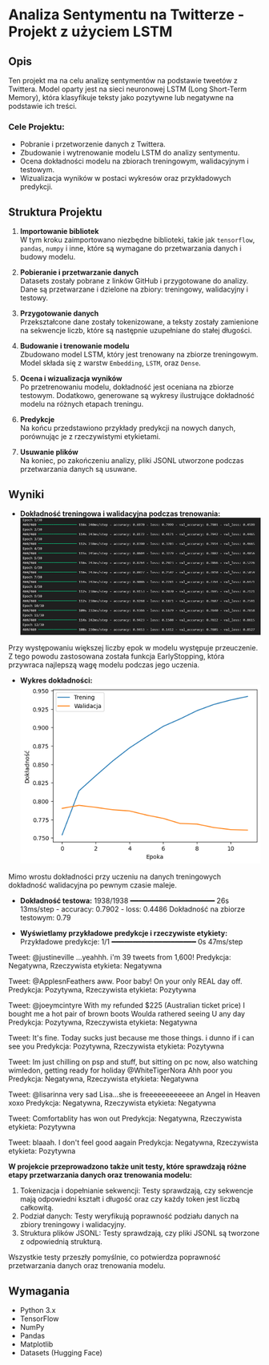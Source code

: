 # Analiza Sentymentu na Twitterze - Projekt z użyciem LSTM

## Opis

Ten projekt ma na celu analizę sentymentów na podstawie tweetów z Twittera. Model oparty jest na sieci neuronowej LSTM (Long Short-Term Memory), która klasyfikuje teksty jako pozytywne lub negatywne na podstawie ich treści.

### Cele Projektu:
- Pobranie i przetworzenie danych z Twittera.
- Zbudowanie i wytrenowanie modelu LSTM do analizy sentymentu.
- Ocena dokładności modelu na zbiorach treningowym, walidacyjnym i testowym.
- Wizualizacja wyników w postaci wykresów oraz przykładowych predykcji.

## Struktura Projektu

1. **Importowanie bibliotek**  
   W tym kroku zaimportowano niezbędne biblioteki, takie jak `tensorflow`, `pandas`, `numpy` i inne, które są wymagane do przetwarzania danych i budowy modelu.

2. **Pobieranie i przetwarzanie danych**  
   Datasets zostały pobrane z linków GitHub i przygotowane do analizy. Dane są przetwarzane i dzielone na zbiory: treningowy, walidacyjny i testowy.

3. **Przygotowanie danych**  
   Przekształcone dane zostały tokenizowane, a teksty zostały zamienione na sekwencje liczb, które są następnie uzupełniane do stałej długości.

4. **Budowanie i trenowanie modelu**  
   Zbudowano model LSTM, który jest trenowany na zbiorze treningowym. Model składa się z warstw `Embedding`, `LSTM`, oraz `Dense`.

5. **Ocena i wizualizacja wyników**  
   Po przetrenowaniu modelu, dokładność jest oceniana na zbiorze testowym. Dodatkowo, generowane są wykresy ilustrujące dokładność modelu na różnych etapach treningu.

6. **Predykcje**  
   Na końcu przedstawiono przykłady predykcji na nowych danych, porównując je z rzeczywistymi etykietami.

7. **Usuwanie plików**  
   Na koniec, po zakończeniu analizy, pliki JSONL utworzone podczas przetwarzania danych są usuwane.

## Wyniki
- **Dokładność treningowa i walidacyjna podczas trenowania:**
![Dokładność treningowa i walidacyjna](images/Epochs.png "Dokładność modelu na różnych etapach treningu")

Przy występowaniu większej liczby epok w modelu występuje przeuczenie. Z tego powodu zastosowana została funkcja EarlyStopping, która przywraca najlepszą wagę modelu podczas jego uczenia.

- **Wykres dokładności:**
![Wykres dokładności](images/Chart.png "Wykres dokładności modelu")

Mimo wrostu dokładności przy uczeniu na danych treningowych dokładność walidacyjna po pewnym czasie maleje.

- **Dokładność testowa:**
1938/1938 ━━━━━━━━━━━━━━━━━━━━ 26s 13ms/step - accuracy: 0.7902 - loss: 0.4486
Dokładność na zbiorze testowym: 0.79

- **Wyświetlamy przykładowe predykcje i rzeczywiste etykiety:**
Przykładowe predykcje:
1/1 ━━━━━━━━━━━━━━━━━━━━ 0s 47ms/step

 Tweet: @justineville ...yeahhh. i'm 39 tweets from 1,600! 
 Predykcja: Negatywna, Rzeczywista etykieta: Negatywna

 Tweet: @ApplesnFeathers aww. Poor baby! On your only REAL day off. 
 Predykcja: Pozytywna, Rzeczywista etykieta: Pozytywna

 Tweet: @joeymcintyre With my refunded $225 (Australian ticket price) I bought me a hot pair of brown boots  Woulda rathered seeing U any day 
 Predykcja: Pozytywna, Rzeczywista etykieta: Negatywna

 Tweet: It's fine. Today sucks just because me those things. i dunno if i can see you 
 Predykcja: Pozytywna, Rzeczywista etykieta: Pozytywna

 Tweet: Im just chilling on psp and stuff, but sitting on pc now, also watching wimledon, getting ready for holiday @WhiteTigerNora Ahh poor you 
 Predykcja: Negatywna, Rzeczywista etykieta: Negatywna

 Tweet: @lisarinna very sad Lisa...she is freeeeeeeeeeee an Angel in Heaven xoxo 
 Predykcja: Negatywna, Rzeczywista etykieta: Negatywna

 Tweet: Comfortablity has won out 
 Predykcja: Negatywna, Rzeczywista etykieta: Pozytywna

 Tweet: blaaah. I don't feel good aagain 
 Predykcja: Negatywna, Rzeczywista etykieta: Pozytywna

**W projekcie przeprowadzono także unit testy, które sprawdzają różne etapy przetwarzania danych oraz trenowania modelu:**

1. Tokenizacja i dopełnianie sekwencji: Testy sprawdzają, czy sekwencje mają odpowiedni kształt i długość oraz czy każdy token jest liczbą całkowitą.
2. Podział danych: Testy weryfikują poprawność podziału danych na zbiory treningowy i walidacyjny.
3. Struktura plików JSONL: Testy sprawdzają, czy pliki JSONL są tworzone z odpowiednią strukturą.

Wszystkie testy przeszły pomyślnie, co potwierdza poprawność przetwarzania danych oraz trenowania modelu.


## Wymagania

- Python 3.x
- TensorFlow
- NumPy
- Pandas
- Matplotlib
- Datasets (Hugging Face)
